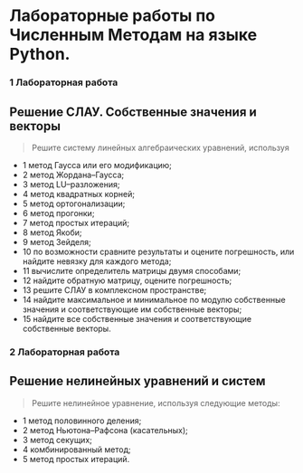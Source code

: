 # Лабораторные работы по Численным Методам на языке Python.
### 1 Лабораторная работа
## Решение СЛАУ. Собственные значения и векторы
>Решите систему линейных алгебраических уравнений, используя
+ 1 метод Гаусса или его модификацию;
+ 2 метод Жордана–Гаусса;
+ 3 метод LU–разложения;
+ 4 метод квадратных корней;
+ 5 метод ортогонализации;
+ 6 метод прогонки;
+ 7 метод простых итераций;
+ 8 метод Якоби;
+ 9 метод Зейделя;
+ 10 по возможности сравните результаты и оцените погрешность, или найдите невязку для каждого метода;
+ 11 вычислите определитель матрицы двумя способами;
+ 12 найдите обратную матрицу, оцените погрешность;
+ 13 решите СЛАУ в комплексном пространстве;
+ 14 найдите максимальное и минимальное по модулю собственные значения и соответствующие им собственные векторы;
+ 15 найдите все собственные значения и соответствующие собственные векторы.
### 2 Лабораторная работа
## Решение нелинейных уравнений и систем
>Решите нелинейное уравнение, используя следующие методы:
+ 1 метод половинного деления;
+ 2 метод Ньютона–Рафсона (касательных);
+ 3 метод секущих;
+ 4 комбинированный метод;
+ 5 метод простых итераций.
